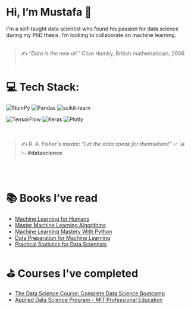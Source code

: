 # Hi, I’m Mustafa 👋
I'm a self-taught data scientist who found his passion for data science during my PhD thesis. I’m looking to collaborate on machine learning.
<br/><br/>
> ✍️ *“Data is the new oil.”* Clive Humby, British mathematician, 2006
<br/><br/>

# 💻 Tech Stack:
![NumPy](https://img.shields.io/badge/numpy-%23013243.svg?style=for-the-badge&logo=numpy&logoColor=white) ![Pandas](https://img.shields.io/badge/pandas-%23150458.svg?style=for-the-badge&logo=pandas&logoColor=white) ![scikit-learn](https://img.shields.io/badge/scikit--learn-%23F7931E.svg?style=for-the-badge&logo=scikit-learn&logoColor=white) 

![TensorFlow](https://img.shields.io/badge/TensorFlow-%23FF6F00.svg?style=for-the-badge&logo=TensorFlow&logoColor=white) ![Keras](https://img.shields.io/badge/Keras-%23D00000.svg?style=for-the-badge&logo=Keras&logoColor=white) ![Plotly](https://img.shields.io/badge/Plotly-%233F4F75.svg?style=for-the-badge&logo=plotly&logoColor=white)
<br/><br/><br/>

> ✍️ R. A. Fisher's maxim: *"Let the data speak for themselves!"* :chart_with_upwards_trend: :bar_chart: :chart_with_downwards_trend: **#datascience**

<br/><br/>

# 📚 Books I’ve read
- [Machine Learning for Humans](https://everythingcomputerscience.com/books/Machine%20Learning%20for%20Humans.pdf)
- [Master Machine Learning Algorithms](https://machinelearningmastery.com/master-machine-learning-algorithms/)
- [Machine Learning Mastery With Python](https://machinelearningmastery.com/machine-learning-with-python/)
- [Data Preparation for Machine Learning](https://machinelearningmastery.com/data-preparation-for-machine-learning/)
- [Practical Statistics for Data Scientists](https://www.oreilly.com/library/view/practical-statistics-for/9781491952955/)

# ⛳️ Courses I've completed
- [The Data Science Course: Complete Data Science Bootcamp](https://www.udemy.com/course/the-data-science-course-complete-data-science-bootcamp/)
- [Applied Data Science Program - MIT  Professional Education](https://professional-education-gl.mit.edu/mit-online-data-science-program)

<!---
muscak/muscak is a ✨ special ✨ repository because its `README.md` (this file) appears on your GitHub profile.
You can click the Preview link to take a look at your changes.
--->
